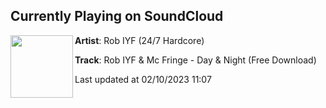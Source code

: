 ## Currently Playing on SoundCloud

[<img align="left" width="100" src="https://i1.sndcdn.com/artworks-T7OeVgOONKze8JJl-wIhKhw-t500x500.jpg">](https://soundcloud.com/dj-iyf/rob-iyf-mc-fringe-day-night-free-download)

**Artist**: Rob IYF (24/7 Hardcore) 

**Track**: Rob IYF & Mc Fringe - Day & Night (Free Download)

Last updated at 02/10/2023 11:07
